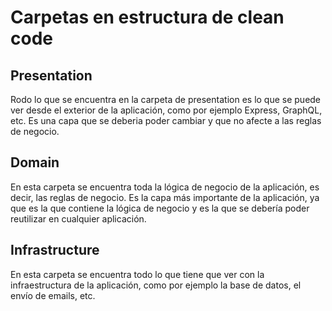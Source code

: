 # Carpetas en estructura de clean code

## Presentation

Rodo lo que se encuentra en la carpeta de presentation es lo que se puede ver desde el exterior de la aplicación, como por ejemplo Express, GraphQL, etc.
Es una capa que se deberia poder cambiar y que no afecte a las reglas de negocio.

## Domain

En esta carpeta se encuentra toda la lógica de negocio de la aplicación, es decir, las reglas de negocio. Es la capa más importante de la aplicación, ya que es la que contiene la lógica de negocio y es la que se debería poder reutilizar en cualquier aplicación.

## Infrastructure

En esta carpeta se encuentra todo lo que tiene que ver con la infraestructura de la aplicación, como por ejemplo la base de datos, el envío de emails, etc.
